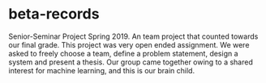 # beta-records
Senior-Seminar Project Spring 2019.
An team project that counted towards our final grade. 
This project was very open ended assignment. We were asked to freely choose a team, define a problem statement, design a system and present a thesis. Our group came together owing to a shared interest for machine learning, and this is our brain child.

